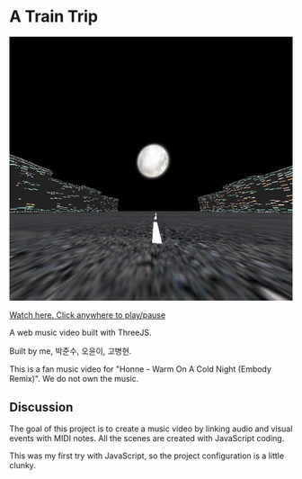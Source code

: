 # A Train Trip

![image](doc/thumbnail.png)

[Watch here. Click anywhere to play/pause](http://ycjungsubhuman.github.io/TrainMusicVideo/)

A web music video built with ThreeJS.

Built by me, 박준수, 오윤이, 고병현.

This is a fan music video for "Honne - Warm On A Cold Night (Embody Remix)". We do not own the music.

## Discussion

The goal of this project is to create a music video by linking audio and visual events with MIDI notes. All the scenes are created with JavaScript coding.

This was my first try with JavaScript, so the project configuration is a little clunky.
